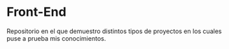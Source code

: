 # Front-End
Repositorio en el que demuestro distintos tipos de proyectos en los cuales puse a prueba mis conocimientos. 

<a> </a>
